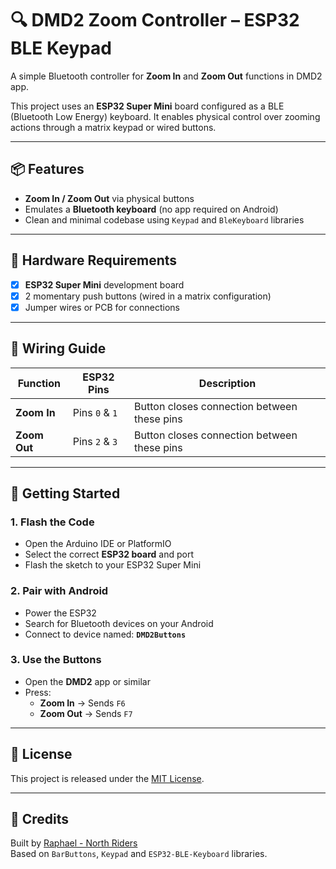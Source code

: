 # 🔍 DMD2 Zoom Controller – ESP32 BLE Keypad

A simple Bluetooth controller for **Zoom In** and **Zoom Out** functions in DMD2 app.

This project uses an **ESP32 Super Mini** board configured as a BLE (Bluetooth Low Energy) keyboard. It enables physical control over zooming actions through a matrix keypad or wired buttons.

---

## 📦 Features

- **Zoom In / Zoom Out** via physical buttons
- Emulates a **Bluetooth keyboard** (no app required on Android)
- Clean and minimal codebase using `Keypad` and `BleKeyboard` libraries

---

## 🧰 Hardware Requirements

- [x] **ESP32 Super Mini** development board  
- [x] 2 momentary push buttons (wired in a matrix configuration)
- [x] Jumper wires or PCB for connections

---

## 🔌 Wiring Guide

| Function     | ESP32 Pins | Description                                |
|--------------|------------|--------------------------------------------|
| **Zoom In**  | Pins `0` & `1` | Button closes connection between these pins |
| **Zoom Out** | Pins `2` & `3` | Button closes connection between these pins |

---

## 🚀 Getting Started

### 1. Flash the Code

- Open the Arduino IDE or PlatformIO
- Select the correct **ESP32 board** and port
- Flash the sketch to your ESP32 Super Mini

### 2. Pair with Android

- Power the ESP32
- Search for Bluetooth devices on your Android
- Connect to device named: **`DMD2Buttons`**

### 3. Use the Buttons

- Open the **DMD2** app or similar
- Press:
  - **Zoom In** → Sends `F6`
  - **Zoom Out** → Sends `F7`

---

## 📄 License

This project is released under the [MIT License](LICENSE).

---

## 🙌 Credits

Built by [Raphael - North Riders](https://github.com/Raphael713)  
Based on `BarButtons`, `Keypad` and `ESP32-BLE-Keyboard` libraries.

